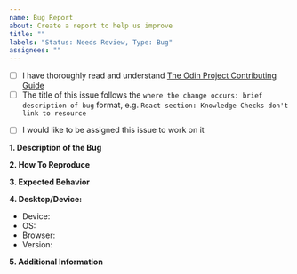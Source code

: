 ```yaml
---
name: Bug Report
about: Create a report to help us improve
title: ""
labels: "Status: Needs Review, Type: Bug"
assignees: ""
---
```


<!-- Thank you for taking the time to submit a bug report to The Odin Project. In order to get issues closed in a reasonable amount of time, you must include a baseline of information about the bug in question. Please read this template in its entirety before filling it out to ensure that it is filled out correctly. -->

<!-- Complete the following REQUIRED checkboxes by replacing the whitespace between the square brackets with an 'x', e.g. [x]. -->

-   [ ] I have thoroughly read and understand [The Odin Project Contributing Guide](https://github.com/TheOdinProject/theodinproject/blob/main/CONTRIBUTING.md)
-   [ ] The title of this issue follows the `where the change occurs: brief description of bug` format, e.g. `React section: Knowledge Checks don't link to resource`

<!-- The following checkbox is OPTIONAL. Completing it does not guarantee you will be assigned this issue, but rather lets us know you are interested in working on it. -->

-   [ ] I would like to be assigned this issue to work on it

**1. Description of the Bug**

<!-- A clear and concise description of what the bug is. Include any screenshots that may help show the bug in action. -->

**2. How To Reproduce**

<!-- What steps one might need to take in order to reproduce this bug. -->

**3. Expected Behavior**

<!-- A brief description of what you expected to happen. -->

**4. Desktop/Device:**

-   Device: <!-- [e.g. iPhone6] -->
-   OS: <!-- [e.g. iOS] -->
-   Browser: <!-- [e.g. chrome, safari] -->
-   Version: <!-- [e.g. 22] -->

**5. Additional Information**

<!-- Any additional information about the bug. -->
